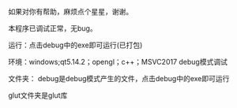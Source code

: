 
如果对你有帮助，麻烦点个星星，谢谢。

本程序已调试正常，无bug。

运行：点击debug中的exe即可运行(已打包)

环境：windows;qt5.14.2；opengl；c++；MSVC2017 debug模式调试

文件夹：
debug是debug模式产生的文件，点击debug中的exe即可运行

glut文件夹是glut库
